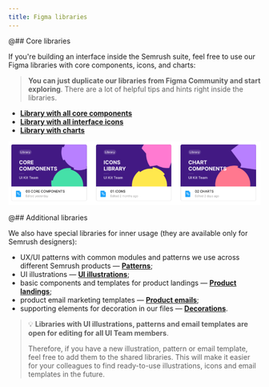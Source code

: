```yaml
---
title: Figma libraries
---
```


@## Core libraries

If you're building an interface inside the Semrush suite, feel free to use our Figma libraries with core components, icons, and charts:

> **You can just duplicate our libraries from Figma Community and start exploring**. There are a lot of helpful tips and hints right inside the libraries.

- **[Library with all core components](https://www.figma.com/community/file/936212718295795001/Semrush-library-%E2%80%A2-Core-components-library)**
- **[Library with all interface icons](https://www.figma.com/community/file/936235318408664380/Semrush-%E2%80%A2-Core-icons-library)**
- **[Library with charts](https://www.figma.com/community/file/936940441147792750/Semrush-%E2%80%A2-Charts-library)**

![all libraries](static/figma-libraries.png)

@## Additional libraries

We also have special libraries for inner usage (they are available only for Semrush designers):

- UX/UI patterns with common modules and patterns we use across different Semrush products — **[Patterns](https://www.figma.com/file/pK5cFpKXVzBzSW1mJyNu4t/03-PATTERNS)**;
- UI illustrations — **[UI illustrations](https://www.figma.com/file/RqNKwz285OsvD48zlMMOHN/04-UI-ILLUSTRATIONS)**;
- basic components and templates for product landings — **[Product landings](https://www.figma.com/file/80Dnudj3T3T7rsGkGqvJUg/05-PRODUCT-LANDINGS)**;
- product email marketing templates — **[Product emails](https://www.figma.com/file/uBxKSTlXSEDiKvFp6txzrr/NEW-%E2%80%A2-Product-emails?node-id=1%3A164)**;
- supporting elements for decoration in our files — **[Decorations](https://www.figma.com/file/WOJHmjxdmhcTmrvifJo1FkRL/Decorations-for-your-files)**.

> 💡 **Libraries with UI illustrations, patterns and email templates are open for editing for all UI Team members**.
>
> Therefore, if you have a new illustration, pattern or email template, feel free to add them to the shared libraries. This will make it easier for your colleagues to find ready-to-use illustrations, icons and email templates in the future.
